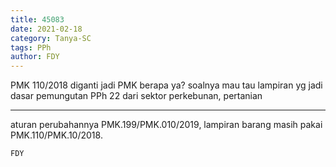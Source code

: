```yaml
---
title: 45083
date: 2021-02-18
category: Tanya-SC
tags: PPh
author: FDY
---
```


PMK 110/2018 diganti jadi PMK berapa ya? soalnya mau tau lampiran yg jadi dasar pemungutan PPh 22 dari sektor perkebunan, pertanian

---

aturan perubahannya PMK.199/PMK.010/2019, lampiran barang masih pakai PMK.110/PMK.10/2018.

`FDY`
